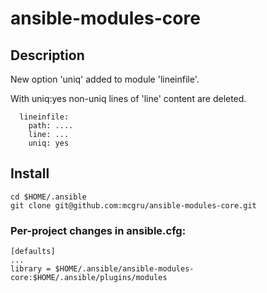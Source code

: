 # ansible-modules-core

## Description

New option 'uniq' added to module 'lineinfile'.

With uniq:yes non-uniq lines of 'line' content are deleted.

```
  lineinfile:
    path: ....
    line: ...
    uniq: yes
```

## Install

```
cd $HOME/.ansible
git clone git@github.com:mcgru/ansible-modules-core.git
```
### Per-project changes in ansible.cfg:

```
[defaults]
...
library = $HOME/.ansible/ansible-modules-core:$HOME/.ansible/plugins/modules
```
